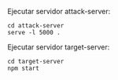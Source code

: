 Ejecutar servidor attack-server:

    cd attack-server
    serve -l 5000 .

Ejecutar servidor target-server:

    cd target-server
    npm start